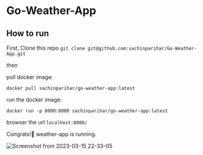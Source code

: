 # Go-Weather-App
## How to run
First, Clone this repo ``` git clone git@github.com:sachinparihar/Go-Weather-App.git ```

then

pull docker image:
```
docker pull sachinparihar/go-weather-app:latest
```
run the docker image:
```
docker run -p 8000:8000 sachinparihar/go-weather-app:latest
```
browser the url ```localhost:8000/ ```

Congrats!🎉 weather-app is running.

![Screenshot from 2023-03-15 22-33-05](https://user-images.githubusercontent.com/94243074/225385758-b8ab612d-8078-45e2-b5fd-d0c0a0ee2fbc.png)

